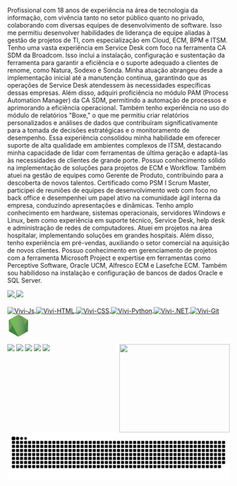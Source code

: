 Profissional com 18 anos de experiência na área de tecnologia da informação, com vivência tanto no setor público quanto no privado, colaborando com diversas equipes de desenvolvimento de software. Isso me permitiu desenvolver habilidades de liderança de equipe aliadas à gestão de projetos de TI, com especialização em Cloud, ECM, BPM e ITSM.
Tenho uma vasta experiência em Service Desk com foco na ferramenta CA SDM da Broadcom. Isso inclui a instalação, configuração e sustentação da ferramenta para garantir a eficiência e o suporte adequado a clientes de renome, como Natura, Sodexo e Sonda. Minha atuação abrangeu desde a implementação inicial até a manutenção contínua, garantindo que as operações de Service Desk atendessem às necessidades específicas dessas empresas.
Além disso, adquiri proficiência no módulo PAM (Process Automation Manager) da CA SDM, permitindo a automação de processos e aprimorando a eficiência operacional. Também tenho experiência no uso do módulo de relatórios "Boxe," o que me permitiu criar relatórios personalizados e análises de dados que contribuíram significativamente para a tomada de decisões estratégicas e o monitoramento de desempenho.
Essa experiência consolidou minha habilidade em oferecer suporte de alta qualidade em ambientes complexos de ITSM, destacando minha capacidade de lidar com ferramentas de última geração e adaptá-las às necessidades de clientes de grande porte.
 Possuo conhecimento sólido na implementação de soluções para projetos de ECM e Workflow. Também atuei na gestão de equipes como Gerente de Produto, contribuindo para a descoberta de novos talentos. 
Certificado como PSM I Scrum Master, participei de reuniões de equipes de desenvolvimento web com foco no back office e desempenhei um papel ativo na comunidade ágil interna da empresa, conduzindo apresentações e dinâmicas.
Tenho amplo conhecimento em hardware, sistemas operacionais, servidores Windows e Linux, bem como experiência em suporte técnico, Service Desk, help desk e administração de redes de computadores. Atuei em projetos na área hospitalar, implementando soluções em grandes hospitais.
Além disso, tenho experiência em pré-vendas, auxiliando o setor comercial na aquisição de novos clientes. Possuo conhecimento em gerenciamento de projetos com a ferramenta Microsoft Project e expertise em ferramentas como Perceptive Software, Oracle UCM, Alfresco ECM e Lasefche ECM.
Também sou habilidoso na instalação e configuração de bancos de dados Oracle e SQL Server.

<div>
  <a href="https://github.com/AngeloMarquess">
    <img height="180em" src=https://github-readme-stats.vercel.app/api?username=AngeloMarquess&show_icons=true&theme=merko&include_all_commits=true&count_private=true/>
 <img height="180em" src=https://github-readme-stats.vercel.app/api/top-langs/?username=AngeloMarquess&layout=compact&theme=merko https://github.com/AngeloMarquess/github-readme-stats
<div>
<div style="display: inline_block"><br>
    
  
    
  <div style="display: inline_block">
  <img align="center" alt="Vivi-Js" height="50em" src="https://cdn.jsdelivr.net/gh/devicons/devicon/icons/javascript/javascript-plain.svg">
  <img align="center" alt="Vivi-HTML" height="50em" src="https://cdn.jsdelivr.net/gh/devicons/devicon/icons/html5/html5-plain-wordmark.svg">
  <img align="center" alt="Vivi-CSS" height="50em" src="https://cdn.jsdelivr.net/gh/devicons/devicon/icons/css3/css3-plain-wordmark.svg">
  <img align="center" alt="Vivi-Python" height="50em" src="https://cdn.jsdelivr.net/gh/devicons/devicon/icons/python/python-original-wordmark.svg">
  <img align="center" alt="Vivi-.NET" height="50em" src="https://cdn.jsdelivr.net/gh/devicons/devicon/icons/dotnetcore/dotnetcore-original.svg">
  <img align="center" alt="Vivi-Git" height="50em" src="https://cdn.jsdelivr.net/gh/devicons/devicon/icons/git/git-plain-wordmark.svg"> 
   <img align="center" alt="Vivi-Git" height="50em"src="https://raw.githubusercontent.com/github/explore/80688e429a7d4ef2fca1e82350fe8e3517d3494d/topics/nodejs/nodejs.png"> 

    
    
    

<div style="display: inline_block"><br>  
    
</div>  
<img align="right" src="https://media.giphy.com/media/26tjZkBbRU5QHB5Ys/giphy.gif" width="250" height="200"/>
</div>




<div> 
    <a href="https://www.youtube.com/channel/UCG40y0MJPd1_E3F7-Xmr7JA" target="_blank"><img src="https://img.shields.io/badge/-Youtube-%23EA4335?style=for-the-badge&logo=youtube&logoColor=white" target="_blank"></a>
  <a href="https://instagram.com/angelofe" target="_blank"><img src="https://img.shields.io/badge/-Instagram-%23E4405F?style=for-the-badge&logo=instagram&logoColor=white" target="_blank"></a>
  <a href = "mailto: angelofe@gmail.com"><img src="https://img.shields.io/badge/-Gmail-%23333?style=for-the-badge&logo=gmail&logoColor=white" target="_blank"></a>
  <a href="https://www.linkedin.com/in/angelo-brito-ti/" target="_blank"><img src="https://img.shields.io/badge/-LinkedIn-%230077B5?style=for-the-badge&logo=linkedin&logoColor=white" target="_blank"></a> 
  <a href="https://discord.gg/ttU57kvS" target="_blank"><img src="https://img.shields.io/badge/Discord-7289DA?style=for-the-badge&logo=discord&logoColor=white" target="_blank"></a>
  

<!--
**angelogreen/angelogreen** is a ✨ _special_ ✨ repository because its `README.md` (this file) appears on your GitHub profile.

Here are some ideas to get you started:

- 🔭 I’m currently working on ...
- 🌱 I’m currently learning ...
- 👯 I’m looking to collaborate on ...
- 🤔 I’m looking for help with ...
- 💬 Ask me about ...
- 📫 How to reach me: ...
- 😄 Pronouns: ...
- ⚡ Fun fact: ...
-->
![Snake animation](https://github.com/AngeloMarquess/AngeloMarquess/blob/output/github-contribution-grid-snake.svg)
